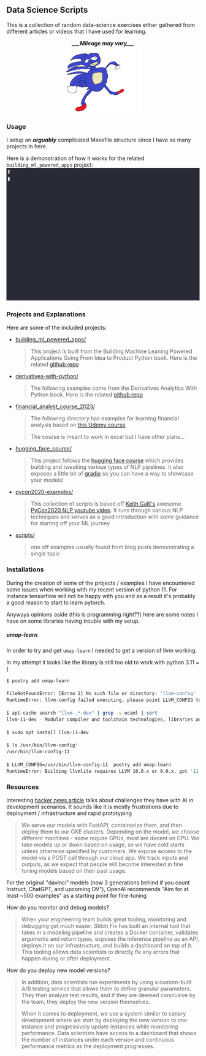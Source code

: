 ## Data Science Scripts

This is a collection of random data-science exercises either gathered from different articles
or videos that I have used for learning.

<div align="center">
	<strong>
		<i>___Mileage may vary___</i>
	</strong>
	<br />
	<img src="assets/ggf.gif" width="200" />
</div>

### Usage

I setup an ___arguably___ complicated Makefile structure since I have so many projects in here.

Here is a demonstration of how it works for the related `building_ml_powered_apps` project:
![Demo](assets/make-demo.gif)

### Projects and Explanations

Here are some of the included projects:
- [building_ml_powered_apps/](https://github.com/ottingbob/data-science-examples/tree/main/building_ml_powered_apps)
	> This project is built from the Building Machine Leaning Powered Applications Going From Idea to Product Python book. Here is the related [github repo](https://github.com/hundredblocks/ml-powered-applications)
- [derivatives-with-python/](https://github.com/ottingbob/data-science-examples/tree/main/derivatives-with-python)
	> The following examples come from the Derivatives Analytics With Python book. Here is the related [github repo](https://github.com/yhilpisch/dawp/blob/master/python36)
- [financial_analyst_course_2023/](https://github.com/ottingbob/data-science-examples/tree/main/financial_analyst_course_2023)
	> The following directory has examples for learning financial analysis based on [this Udemy course](https://www.udemy.com/course/the-complete-financial-analyst-course)
	>
	> The course is meant to work in excel but I have other plans...
- [hugging_face_course/](https://github.com/ottingbob/data-science-examples/tree/main/hugging_face_course)
	> This project follows the [hugging face course](https://huggingface.co/course/chapter0/1?fw=pt) which provides building and tweaking various types of NLP pipelines. It also exposes a little bit of [gradio](https://gradio.app/) so you can have a way to showcase your models!
- [pycon2020-examples/](https://github.com/ottingbob/data-science-examples/tree/main/pycon2020-examples)
	> This collection of scripts is based off [Keith Galli's](https://github.com/keithgalli) awesome [PyCon2020 NLP youtube video](https://www.youtube.com/watch?v=vyOgWhwUmec). It runs through various NLP techniques and serves as a good introduction with some guidance for starting off your ML journey
- [scripts/](https://github.com/ottingbob/data-science-examples/tree/main/scripts)
	> one off examples usually found from blog posts demonstrating a single topic

### Installations

During the creation of some of the projects / examples I have encountered some issues when working with my recent version of python 11. For instance tensorflow will not be happy with you and as a result it's probably a good reason to start to learn pytorch.

Anyways opinions aside (this is programming right??) here are some notes I have on some libraries having trouble with my setup.

##### umap-learn

In order to try and get `umap-learn` I needed to get a version of llvm working.

In my attempt it looks like the library is still too old to work with python 3.11 =(

```bash
$ poetry add umap-learn

FileNotFoundError: [Errno 2] No such file or directory: 'llvm-config'
RuntimeError: llvm-config failed executing, please point LLVM_CONFIG to the path for llvm-config

$ apt-cache search "llvm-.*-dev" | grep -v ocaml | sort
llvm-11-dev - Modular compiler and toolchain technologies, libraries and headers

$ sudo apt install llvm-11-dev

$ ls /usr/bin/llvm-config*
/usr/bin/llvm-config-11

$ LLVM_CONFIG=/usr/bin/llvm-config-11  poetry add umap-learn
RuntimeError: Building llvmlite requires LLVM 10.0.x or 9.0.x, got '11.1.0'. Be sure to set LLVM_CONFIG to the right executable path.
```

### Resources

Interesting [hacker news article](https://news.ycombinator.com/item?id=34971883) talks about challenges they have with AI in development scenarios. It sounds like it is mostly frustrations due to deployment / infrastructure and rapid prototyping
> We serve our models with FastAPI, containerize them, and then deploy them to our GKE clusters. Depending on the model, we choose different machines - some require GPUs, most are decent on CPU. We take models up or down based on usage, so we have cold starts unless otherwise specified by customers. We expose access to the model via a POST call through our cloud app. We track inputs and outputs, as we expect that people will become interested in fine tuning models based on their past usage.

For the original "davinci" models (now 3 generations behind if you count Instruct, ChatGPT, and upcoming DV"), OpenAI recommends "Aim for at least ~500 examples" as a starting point for fine-tuning

How do you monitor and debug models?
> When your engineering team builds great tooling, monitoring and
debugging get much easier. Stitch Fix has built an internal tool that takes
in a modeling pipeline and creates a Docker container, validates arguments
and return types, exposes the inference pipeline as an API, deploys it on
our infrastructure, and builds a dashboard on top of it. This tooling allows
data scientists to directly fix any errors that happen during or after
deployment.

How do you deploy new model versions?
> In addition, data scientists run experiments by using a custom-built A/B
testing service that allows them to define granular parameters. They then
analyze test results, and if they are deemed conclusive by the team, they
deploy the new version themselves.
>
> When it comes to deployment, we use a system similar to canary
development where we start by deploying the new version to one instance
and progressively update instances while monitoring performance. Data
scientists have access to a dashboard that shows the number of instances
under each version and continuous performance metrics as the deployment
progresses.

